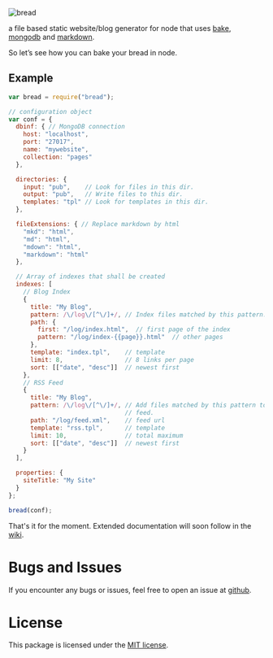 ![bread](https://raw.github.com/pvorb/node-bread/master/res/bread.png)

a file based static website/blog generator for node that uses [bake][bake],
[mongodb][mongodb-native] and [markdown][marked].

So let’s see how you can bake your bread in node.

Example
-------

```javascript
var bread = require("bread");

// configuration object
var conf = {
  dbinf: { // MongoDB connection
    host: "localhost",
    port: "27017",
    name: "mywebsite",
    collection: "pages"
  },

  directories: {
    input: "pub",    // Look for files in this dir.
    output: "pub",   // Write files to this dir.
    templates: "tpl" // Look for templates in this dir.
  },

  fileExtensions: { // Replace markdown by html
    "mkd": "html",
    "md": "html",
    "mdown": "html",
    "markdown": "html"
  },

  // Array of indexes that shall be created
  indexes: [
    // Blog Index
    {
      title: "My Blog",
      pattern: /\/log\/[^\/]+/, // Index files matched by this pattern.
      path: {
        first: "/log/index.html",  // first page of the index
        pattern: "/log/index-{{page}}.html"  // other pages
      },
      template: "index.tpl",    // template
      limit: 8,                 // 8 links per page
      sort: [["date", "desc"]]  // newest first
    },
    // RSS Feed
    {
      title: "My Blog",
      pattern: /\/log\/[^\/]+/, // Add files matched by this pattern to the
                                // feed.
      path: "/log/feed.xml",    // feed url
      template: "rss.tpl",      // template
      limit: 10,                // total maximum
      sort: [["date", "desc"]]  // newest first
    }
  ],

  properties: {
    siteTitle: "My Site"
  }
};

bread(conf);
```

That's it for the moment. Extended documentation will soon follow in the [wiki][wiki].


Bugs and Issues
===============

If you encounter any bugs or issues, feel free to open an issue at
[github][issues].


License
=======

This package is licensed under the [MIT license][mit].


[bake]: //github.com/pvorb/node-bake
[mongodb-native]: //github.com/christkv/node-mongodb-native
[marked]: //github.com/chjj/marked
[wiki]: //github.com/pvorb/node-bread/wiki
[issues]: //github.com/pvorb/node-bread/issues
[mit]: http://vorb.de/license/mit.html
